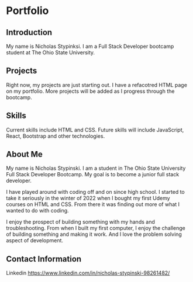 # Portfolio
## Introduction
My name is Nicholas Stypinksi.  I am a Full Stack Developer bootcamp student at The Ohio State University.



## Projects
Right now, my projects are just starting out.  I have a refacotred HTML page on my portfolio.  More projects will be added as I progress through the bootcamp.

## Skills
Current skills include HTML and CSS.  Future skills will include JavaScript, React, Bootstrap and other technologies.

## About Me
My name is Nicholas Stypinski. I am a student in The Ohio State University Full Stack Developer Bootcamp. My goal is to become a junior full stack developer.

I have played around with coding off and on since high school. I started to take it seriously in the winter of 2022 when I bought my first Udemy courses on HTML and CSS. From there it was finding out more of what I wanted to do with coding.

I enjoy the prospect of building something with my hands and troubleshooting. From when I built my first computer, I enjoy the challenge of building something and making it work. And I love the problem solving aspect of development.

##  Contact Information
Linkedin
https://www.linkedin.com/in/nicholas-stypinski-98261482/

